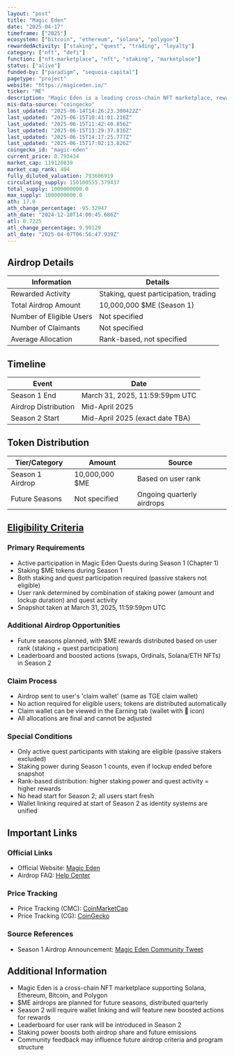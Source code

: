```yaml
---
layout: "post"
title: "Magic Eden"
date: "2025-04-17"
timeframe: ["2025"]
ecosystem: ["bitcoin", "ethereum", "solana", "polygon"]
rewardedActivity: ["staking", "quest", "trading", "loyalty"]
category: ["nft", "defi"]
function: ["nft-marketplace", "nft", "staking", "marketplace"]
status: ["alive"]
funded-by: ["paradigm", "sequoia-capital"]
pagetype: "project"
website: "https://magiceden.io/"
ticker: "ME"
description: "Magic Eden is a leading cross-chain NFT marketplace, rewarding active users with $ME tokens for staking and quest participation."
mis-data-source: "coingecko"
last_updated: "2025-06-14T14:26:23.300422Z"
last_updated: "2025-06-15T10:41:01.216Z"
last_updated: "2025-06-15T11:42:40.856Z"
last_updated: "2025-06-15T13:29:37.816Z"
last_updated: "2025-06-15T14:17:25.777Z"
last_updated: "2025-06-15T17:02:13.826Z"
coingecko_id: "magic-eden"
current_price: 0.793434
market_cap: 119120839
market_cap_rank: 404
fully_diluted_valuation: 793606919
circulating_supply: 150100555.379437
total_supply: 1000000000.0
max_supply: 1000000000.0
ath: 17.0
ath_change_percentage: -95.32947
ath_date: "2024-12-10T14:00:45.686Z"
atl: 0.7225
atl_change_percentage: 9.90129
atl_date: "2025-04-07T06:56:47.939Z"
---
```


## Airdrop Details

| Information              | Details                                                     |
| ------------------------ | ----------------------------------------------------------- |
| Rewarded Activity        | Staking, quest participation, trading                       |
| Total Airdrop Amount     | 10,000,000 $ME (Season 1)                                   |
| Number of Eligible Users | Not specified                                               |
| Number of Claimants      | Not specified                                               |
| Average Allocation       | Rank-based, not specified                                   |

## Timeline

| Event               | Date                                           |
| ------------------- | ---------------------------------------------- |
| Season 1 End        | March 31, 2025, 11:59:59pm UTC                 |
| Airdrop Distribution| Mid-April 2025                                 |
| Season 2 Start      | Mid-April 2025 (exact date TBA)                |

## Token Distribution

| Tier/Category      | Amount                                   | Source                    |
| ------------------ | ---------------------------------------- | ------------------------- |
| Season 1 Airdrop   | 10,000,000 $ME                           | Based on user rank        |
| Future Seasons     | Not specified                             | Ongoing quarterly airdrops|

## [Eligibility Criteria](https://help.magiceden.io/en/articles/10953399-me-airdrop-faq-season-1-quests)

### Primary Requirements

- Active participation in Magic Eden Quests during Season 1 (Chapter 1)
- Staking $ME tokens during Season 1
- Both staking and quest participation required (passive stakers not eligible)
- User rank determined by combination of staking power (amount and lockup duration) and quest activity
- Snapshot taken at March 31, 2025, 11:59:59pm UTC

### Additional Airdrop Opportunities

- Future seasons planned, with $ME rewards distributed based on user rank (staking + quest participation)
- Leaderboard and boosted actions (swaps, Ordinals, Solana/ETH NFTs) in Season 2

### Claim Process

- Airdrop sent to user's 'claim wallet' (same as TGE claim wallet)
- No action required for eligible users; tokens are distributed automatically
- Claim wallet can be viewed in the Earning tab (wallet with 🔗 icon)
- All allocations are final and cannot be adjusted

### Special Conditions

- Only active quest participants with staking are eligible (passive stakers excluded)
- Staking power during Season 1 counts, even if lockup ended before snapshot
- Rank-based distribution: higher staking power and quest activity = higher rewards
- No head start for Season 2; all users start fresh
- Wallet linking required at start of Season 2 as identity systems are unified

## Important Links

### Official Links

- Official Website: [Magic Eden](https://magiceden.io/)
- Airdrop FAQ: [Help Center](https://help.magiceden.io/en/articles/10953399-me-airdrop-faq-season-1-quests)

### Price Tracking

- Price Tracking (CMC): [CoinMarketCap](https://coinmarketcap.com/currencies/magiceden/)
- Price Tracking (CG): [CoinGecko](https://www.coingecko.com/en/coins/magic-eden)

### Source References

- Season 1 Airdrop Announcement: [Magic Eden Community Tweet](https://x.com/MagicEdenComm/status/1912935273509330969)

## Additional Information

- Magic Eden is a cross-chain NFT marketplace supporting Solana, Ethereum, Bitcoin, and Polygon
- $ME airdrops are planned for future seasons, distributed quarterly
- Season 2 will require wallet linking and will feature new boosted actions for rewards
- Leaderboard for user rank will be introduced in Season 2
- Staking power boosts both airdrop share and future emissions
- Community feedback may influence future airdrop criteria and program structure
